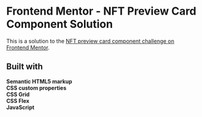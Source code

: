 # Frontend Mentor - NFT Preview Card Component Solution

This is a solution to the [NFT preview card component challenge on Frontend Mentor](https://www.frontendmentor.io/challenges/nft-preview-card-component-SbdUL_w0U).

## Built with

**Semantic HTML5 markup  
CSS custom properties  
CSS Grid  
CSS Flex  
JavaScript**

